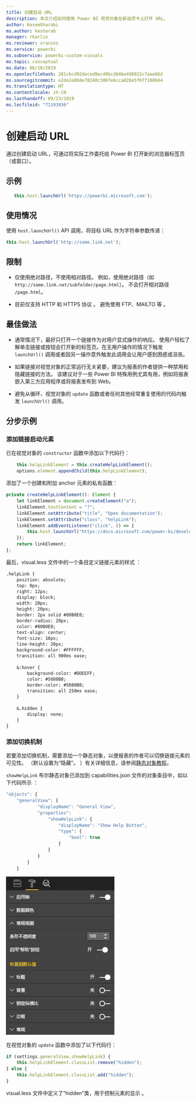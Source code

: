 ```yaml
---
title: 创建启动 URL
description: 本文介绍如何使用 Power BI 视觉对象在新选项卡上打开 URL。
author: KesemSharabi
ms.author: kesharab
manager: rkarlin
ms.reviewer: sranins
ms.service: powerbi
ms.subservice: powerbi-custom-visuals
ms.topic: conceptual
ms.date: 06/18/2019
ms.openlocfilehash: 281cbcd92deced8ec49bcd846e498922c7aae66d
ms.sourcegitcommit: e2de2e8b8e78240c306fe6cca820e5f6ff188944
ms.translationtype: HT
ms.contentlocale: zh-CN
ms.lasthandoff: 09/23/2019
ms.locfileid: "71193936"
---
```

# <a name="create-a-launch-url"></a>创建启动 URL

通过创建启动 URL，可通过将实际工作委托给 Power BI 打开新的浏览器标签页（或窗口）。

## <a name="sample"></a>示例

```typescript
   this.host.launchUrl('https://powerbi.microsoft.com');
```

## <a name="usage"></a>使用情况

使用 `host.launchUrl()` API 调用，将目标 URL 作为字符串参数传递：

```typescript
this.host.launchUrl('http://some.link.net');
```

## <a name="restrictions"></a>限制

* 仅使用绝对路径，不使用相对路径。 例如，使用绝对路径（如 `http://some.link.net/subfolder/page.html`）。 不会打开相对路径 `/page.html`。

* 目前仅支持 HTTP 和 HTTPS 协议   。 避免使用 FTP、MAILTO 等   。

## <a name="best-practices"></a>最佳做法

* 通常情况下，最好只打开一个链接作为对用户显式操作的响应。 使用户轻松了解单击链接或按钮会打开新的标签页。在无用户操作的情况下触发 `launchUrl()` 调用或者因另一操作意外触发此调用会让用户感到困惑或沮丧。

* 如果链接对视觉对象的正常运行无关紧要，建议为报表的作者提供一种禁用和隐藏链接的方法。 该建议对于一些 Power BI 特殊用例尤其有用，例如将报表嵌入第三方应用程序或将报表发布到 Web。

* 避免从循环、视觉对象的 `update` 函数或者任何其他经常重复使用的代码内触发 `launchUrl()` 调用。

## <a name="a-step-by-step-example"></a>分步示例

### <a name="add-a-link-launching-element"></a>添加链接启动元素

已在视觉对象的 `constructor` 函数中添加以下代码行：

```typescript
    this.helpLinkElement = this.createHelpLinkElement();
    options.element.appendChild(this.helpLinkElement);
```

添加了一个创建和附加 anchor 元素的私有函数：

```typescript
private createHelpLinkElement(): Element {
    let linkElement = document.createElement("a");
    linkElement.textContent = "?";
    linkElement.setAttribute("title", "Open documentation");
    linkElement.setAttribute("class", "helpLink");
    linkElement.addEventListener("click", () => {
        this.host.launchUrl("https://docs.microsoft.com/power-bi/developer/custom-visual-develop-tutorial");
    });
    return linkElement;
};
```

最后，visual.less 文件中的一个条目定义链接元素的样式  ：

```less
.helpLink {
    position: absolute;
    top: 0px;
    right: 12px;
    display: block;
    width: 20px;
    height: 20px;
    border: 2px solid #80B0E0;
    border-radius: 20px;
    color: #80B0E0;
    text-align: center;
    font-size: 16px;
    line-height: 20px;
    background-color: #FFFFFF;
    transition: all 900ms ease;

    &:hover {
        background-color: #DDEEFF;
        color: #5080B0;
        border-color: #5080B0;
        transition: all 250ms ease;
    }

    &.hidden {
        display: none;
    }
}
```

### <a name="add-a-toggling-mechanism"></a>添加切换机制

若要添加切换机制，需要添加一个静态对象，以便报表的作者可以切换链接元素的可见性。 （默认设置为“隐藏”。  ）有关详细信息，请参阅[静态对象教程](https://microsoft.github.io/PowerBI-visuals/docs/concepts/objects-and-properties)。

`showHelpLink` 布尔静态对象已添加到 capabilities.json 文件的对象条目中，如以下代码所示  ：

```typescript
"objects": {
    "generalView": {
            "displayName": "General View",
            "properties":
                "showHelpLink": {
                    "displayName": "Show Help Button",
                    "type": {
                        "bool": true
                    }
                }
            }
        }
    }
```

![启动 URL 切换](./media/launchurl-toggle.png)

在视觉对象的 `update` 函数中添加了以下代码行：

```typescript
if (settings.generalView.showHelpLink) {
    this.helpLinkElement.classList.remove("hidden");
} else {
    this.helpLinkElement.classList.add("hidden");
}
```

visual.less 文件中定义了“hidden”类，用于控制元素的显示   。
